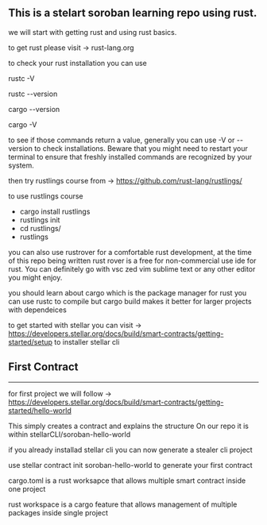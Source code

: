 ## This is a stelart soroban learning repo using rust.


we will start with getting rust and using rust basics.

to get rust please visit -> rust-lang.org

to check your rust installation you can use 

rustc -V

rustc --version

cargo --version

cargo -V

to see if those commands return a value, generally you can use -V or --version to check installations. Beware that you might need to restart your terminal to ensure that freshly installed commands are recognized by your system. 

then try rustlings course from ->  https://github.com/rust-lang/rustlings/

to use rustlings course  

+ cargo install rustlings
+ rustlings init
+ cd rustlings/
+ rustlings

you can also use rustrover for a comfortable rust development, at the time of this repo being written rust rover is a free for non-commercial use ide for rust. You can definitely go with vsc zed vim sublime text or any other editor you might enjoy.

you should learn about cargo which is the package manager for rust 
you can use rustc to compile but cargo build makes it better for larger projects  with dependeices



to get started with stellar you can visit ->  https://developers.stellar.org/docs/build/smart-contracts/getting-started/setup
to installer stellar cli

## First Contract
______________________________
for first project we will follow -> https://developers.stellar.org/docs/build/smart-contracts/getting-started/hello-world

This simply creates a contract and explains the structure
On our repo it is within stellarCLI/soroban-hello-world


if you already installad stellar cli you can now generate a stealer cli project 

use stellar contract init soroban-hello-world to generate your first contract 

cargo.toml  is a rust worksapce that allows multiple smart contract inside one project

rust workspace is a cargo feature that allows management of multiple packages inside single project


